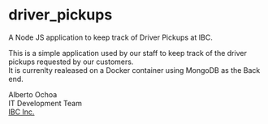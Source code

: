 # driver_pickups
A Node JS application to keep track of Driver Pickups at IBC.  

This is a simple application used by our staff to keep track of the driver pickups requested by our customers.  
It is currenlty realeased on a Docker container using MongoDB as the Back end.  

Alberto Ochoa  
IT Development Team  
[IBC Inc.](https://www.ibcinc.com/)
